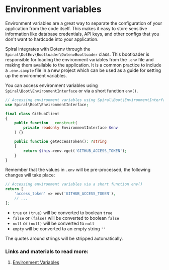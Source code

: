 # Environment variables

Environment variables are a great way to separate the configuration of your application from the code itself. This makes it easy to store sensitive information like database credentials, API keys, and other configs that you don't want to hardcode into your application.

Spiral integrates with Dotenv through the `Spiral\DotEnv\Bootloader\DotenvBootloader` class. This bootloader is responsible for loading the environment variables from the `.env` file and making them available to the application. It is a common practice to include a `.env.sample` file in a new project which can be used as a guide for setting up the environment variables.

You can access environment variables using `Spiral\Boot\EnvironmentInterface` or via a short function `env()`.

```php
// Accessing environment variables using Spiral\Boot\EnvironmentInterface
use Spiral\Boot\EnvironmentInterface;

final class GithubClient
{
    public function __construct(
        private readonly EnvironmentInterface $env
    ) {}

    public function getAccessToken(): ?string
    {
        return $this->env->get('GITHUB_ACCESS_TOKEN');
    }
}
```


Remember that the values in `.env` will be pre-processed, the following changes will take place:
```php
// Accessing environment variables via a short function env()
return [
    'access_token' => env('GITHUB_ACCESS_TOKEN'),
    // ...
];
```

- `true` or `(true)` will be converted to boolean `true`
- `false` or `(false)` will be converted to boolean `false`
- `null` or `(null)` will be converted to `null`
- `empty` will be converted to an empty string `''`

The quotes around strings will be stripped automatically.

### Links and materials to read more:
1. [Environment Variables](https://spiral.dev/docs/start-configuration/current/en)
